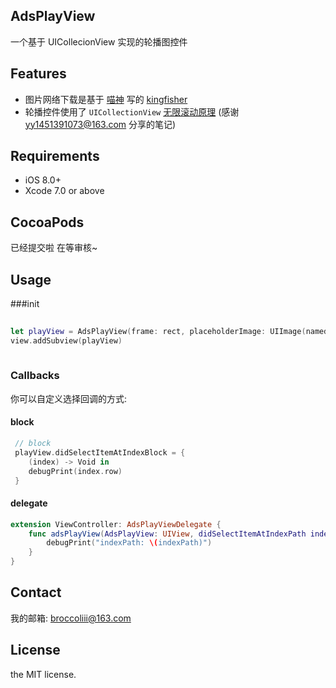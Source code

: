 
## AdsPlayView
 一个基于 UICollecionView 实现的轮播图控件
## Features

* 图片网络下载是基于 [喵神](https://github.com/onevcat) 写的 [kingfisher](https://github.com/onevcat/Kingfisher)
* 轮播控件使用了 `UICollectionView` [无限滚动原理](http://fromwiz.com/share/s/0i4C850y0AUf2VM_1t15ktzt1-Z1cg3gmA4X2nmNrx34IKKk) (感谢 yy1451391073@163.com 分享的笔记) 

## Requirements

* iOS 8.0+
* Xcode 7.0 or above

## CocoaPods

已经提交啦 在等审核~

## Usage

###init


``` swift	
						
let playView = AdsPlayView(frame: rect, placeholderImage: UIImage(named: "placeholder")!, URLArr: [url1, url2, url3, url4])
view.addSubview(playView)
        
```

### Callbacks

你可以自定义选择回调的方式:

#### block
``` swift
 // block
 playView.didSelectItemAtIndexBlock = {
    (index) -> Void in
    debugPrint(index.row)
 }

```
#### delegate
``` swift
extension ViewController: AdsPlayViewDelegate {
    func adsPlayView(AdsPlayView: UIView, didSelectItemAtIndexPath indexPath: NSIndexPath) {
        debugPrint("indexPath: \(indexPath)")
    }
}
```

## Contact

我的邮箱: broccoliii@163.com

## License

the MIT license. 
